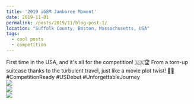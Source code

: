 ```yaml
---
title: '2019 iGEM Jamboree Moment'
date: 2019-11-01
permalink: /posts/2019/11/blog-post-1/
location: "Suffolk County, Boston, Massachusetts, USA"
tags:
  - cool posts
  - competition
---
```


First time in the USA, and it's all for the competition! 🇺🇸🏆 From a torn-up suitcase thanks to the turbulent travel, just like a movie plot twist! 🌟🧳 #CompetitionReady #USDebut #UnforgettableJourney
<br/><img src='https://ziweiwuzw.github.io/Personal-Homepage/images/Moment/IMG1.png'>
<br/><img src='https://ziweiwuzw.github.io/Personal-Homepage/images/Moment/IMG2.png'>
<br/><img src='https://ziweiwuzw.github.io/Personal-Homepage/images/Moment/IMG3.png'>
